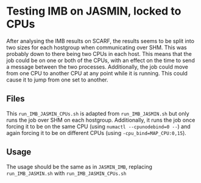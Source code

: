 # Testing IMB on JASMIN, locked to CPUs

After analysing the IMB results on SCARF, the results seems to be split into two sizes for each hostgroup when communicating over SHM. This was probably down to there being two CPUs in each host. This means that the job could be on one or both of the CPUs, with an effect on the time to send a message between the two processes. Additionally, the job could move from one CPU to another CPU at any point while it is running. This could cause it to jump from one set to another.

## Files
This `run_IMB_JASMIN_CPUs.sh` is adapted from `run_IMB_JASMIN.sh` but only runs the job over SHM on each hostgroup. Additionally, it runs the job once forcing it to be on the same CPU (using `numactl --cpunodebind=0 --`) and again forcing it to be on different CPUs (using `-cpu_bind=MAP_CPU:0,15`).


## Usage
The usage should be the same as in `JASMIN_IMB`, replacing `run_IMB_JASMIN.sh` with `run_IMB_JASMIN_CPUs.sh`
